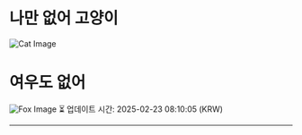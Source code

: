 
# 나만 없어 고양이

![Cat Image](https://cdn2.thecatapi.com/images/MTk3MjE1Mw.jpg)

# 여우도 없어
![Fox Image](https://randomfox.ca/images/43.jpg)
⏳ 업데이트 시간: 2025-02-23 08:10:05 (KRW)

---
